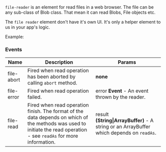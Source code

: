 
`file-reader` is an element for read files in a web browser.
The file can be any sub-class of Blob class. That mean it can read Blobs, File objects etc.

The `file reader` element don't have it's own UI. It's only a helper element to us in your
app's logic.


Example:

<file-reader blob="[[myFile]]" readAs="dataURL" on-file-read="myFileAsURL" auto></file-reader>



### Events
| Name | Description | Params |
| --- | --- | --- |
| file-abort | Fired when read operation has been aborted by calling `abort` method. | __none__ |
| file-error | Fired when read operation failed. | error **Event** - An event thrown by the reader. |
| file-read | Fired when read operation finish. The format of the data depends on which of the methods was used to initiate the read operation - see `readAs` for more information. | result **(String&#124;ArrayBuffer)** - A string or an ArrayBuffer which depends on `readAs`. |
